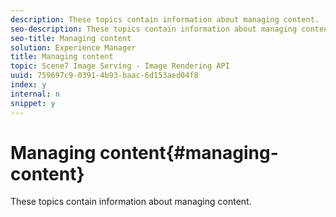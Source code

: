 ```yaml
---
description: These topics contain information about managing content.
seo-description: These topics contain information about managing content.
seo-title: Managing content
solution: Experience Manager
title: Managing content
topic: Scene7 Image Serving - Image Rendering API
uuid: 759697c9-0391-4b93-baac-6d153aed04f8
index: y
internal: n
snippet: y
---
```


# Managing content{#managing-content}

These topics contain information about managing content.

